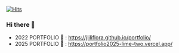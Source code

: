 [![Hits](https://hits.sh/github.com/jliliflora.svg?view=today-total&style=flat-square&extraCount=2200&color=ff93b1&labelColor=ffb5cb)](https://hits.sh/github.com/jliliflora/)

### Hi there 👋
- 2022 PORTFOLIO 🌱 : https://jliliflora.github.io/portfolio/
- 2025 PORTFOLIO 🎀 : https://portfolio2025-lime-two.vercel.app/

<!--
**jliliflora/jliliflora** is a ✨ _special_ ✨ repository because its `README.md` (this file) appears on your GitHub profile.

Here are some ideas to get you started:

- 🔭 I’m currently working on ...
- 🌱 I’m currently learning ...
- 👯 I’m looking to collaborate on ...
- 🤔 I’m looking for help with ...
- 💬 Ask me about ...
- 📫 How to reach me: ...
- 😄 Pronouns: ...
- ⚡ Fun fact: ...
-->
